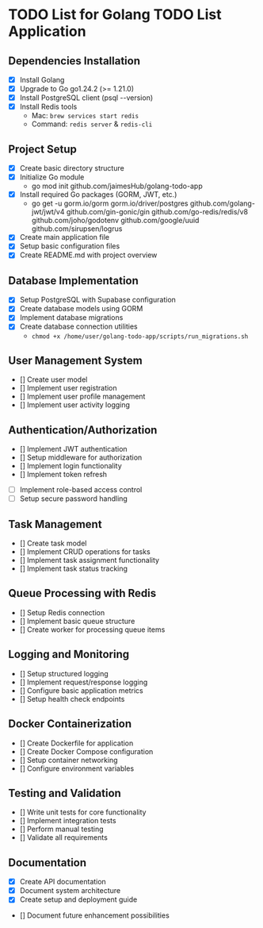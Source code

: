 # TODO List for Golang TODO List Application

## Dependencies Installation
- [x] Install Golang
- [x] Upgrade to Go go1.24.2 (>= 1.21.0)
- [x] Install PostgreSQL client (psql --version)
- [x] Install Redis tools
    - Mac: `brew services start redis`
    - Command: `redis server` & `redis-cli`

## Project Setup
- [x] Create basic directory structure
- [x] Initialize Go module
    - go mod init github.com/jaimesHub/golang-todo-app
- [x] Install required Go packages (GORM, JWT, etc.)
    - go get -u gorm.io/gorm gorm.io/driver/postgres github.com/golang-jwt/jwt/v4 github.com/gin-gonic/gin github.com/go-redis/redis/v8 github.com/joho/godotenv github.com/google/uuid github.com/sirupsen/logrus
- [x] Create main application file
- [x] Setup basic configuration files
- [x] Create README.md with project overview

## Database Implementation
- [x] Setup PostgreSQL with Supabase configuration
- [x] Create database models using GORM
- [x] Implement database migrations
- [x] Create database connection utilities
    - `chmod +x /home/user/golang-todo-app/scripts/run_migrations.sh`

## User Management System
- [] Create user model
- [] Implement user registration
- [] Implement user profile management
- [] Implement user activity logging

## Authentication/Authorization
- [] Implement JWT authentication
- [] Setup middleware for authorization
- [] Implement login functionality
- [] Implement token refresh
- [ ] Implement role-based access control
- [ ] Setup secure password handling

## Task Management
- [] Create task model
- [] Implement CRUD operations for tasks
- [] Implement task assignment functionality
- [] Implement task status tracking

## Queue Processing with Redis
- [] Setup Redis connection
- [] Implement basic queue structure
- [] Create worker for processing queue items

## Logging and Monitoring
- [] Setup structured logging
- [] Implement request/response logging
- [] Configure basic application metrics
- [] Setup health check endpoints

## Docker Containerization
- [] Create Dockerfile for application
- [] Create Docker Compose configuration
- [] Setup container networking
- [] Configure environment variables

## Testing and Validation
- [] Write unit tests for core functionality
- [] Implement integration tests
- [] Perform manual testing
- [] Validate all requirements

## Documentation
- [x] Create API documentation
- [x] Document system architecture
- [x] Create setup and deployment guide
- [] Document future enhancement possibilities
